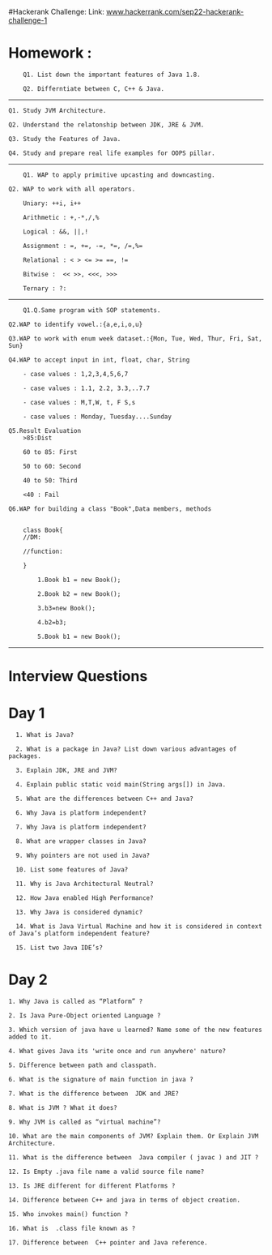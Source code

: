 
#Hackerank Challenge:
Link: www.hackerrank.com/sep22-hackerank-challenge-1

# Homework :

        Q1. List down the important features of Java 1.8.

        Q2. Differntiate between C, C++ & Java.
      
   <hr>
	
	Q1. Study JVM Architecture.
	
	Q2. Understand the relatonship between JDK, JRE & JVM.	
	
	Q3. Study the Features of Java.
	
	Q4. Study and prepare real life examples for OOPS pillar.
		
<hr>  
      
        Q1. WAP to apply primitive upcasting and downcasting.
	
	Q2. WAP to work with all operators.

		Uniary: ++i, i++
		
		Arithmetic : +,-*,/,%
		
		Logical : &&, ||,!
		
		Assignment : =, +=, -=, *=, /=,%=
		
		Relational : < > <= >= ==, !=
		
		Bitwise :  << >>, <<<, >>>
		
		Ternary : ?:
		
<hr>
      
        Q1.Q.Same program with SOP statements.
	
	Q2.WAP to identify vowel.:{a,e,i,o,u}
	
	Q3.WAP to work with enum week dataset.:{Mon, Tue, Wed, Thur, Fri, Sat, Sun}
	
	Q4.WAP to accept input in int, float, char, String
	
		- case values : 1,2,3,4,5,6,7
		
		- case values : 1.1, 2.2, 3.3,..7.7
		
		- case values : M,T,W, t, F S,s
		
		- case values : Monday, Tuesday....Sunday
		
	Q5.Result Evaluation
		>85:Dist
		
		60 to 85: First
		
		50 to 60: Second
		
		40 to 50: Third
		
		<40 : Fail
		
	Q6.WAP for building a class "Book",Data members, methods


		class Book{
		//DM:

		//function:

		}

			1.Book b1 = new Book();

			2.Book b2 = new Book();

			3.b3=new Book();

			4.b2=b3;

			5.Book b1 = new Book();
			
<hr>			

# Interview Questions

# Day 1

      1. What is Java?

      2. What is a package in Java? List down various advantages of packages.

      3. Explain JDK, JRE and JVM?

      4. Explain public static void main(String args[]) in Java.   

      5. What are the differences between C++ and Java?

      6. Why Java is platform independent?   

      7. Why Java is platform independent?

      8. What are wrapper classes in Java?

      9. Why pointers are not used in Java?

      10. List some features of Java?

      11. Why is Java Architectural Neutral?

      12. How Java enabled High Performance?

      13. Why Java is considered dynamic?

      14. What is Java Virtual Machine and how it is considered in context of Java’s platform independent feature?

      15. List two Java IDE’s?
      
      
 # Day 2
 
	1. Why Java is called as “Platform” ?
	
	2. Is Java Pure-Object oriented Language ?
	
	3. Which version of java have u learned? Name some of the new features added to it.
	
	4. What gives Java its 'write once and run anywhere' nature?
	
	5. Difference between path and classpath.
	
	6. What is the signature of main function in java ?
	
	7. What is the difference between  JDK and JRE?
	
	8. What is JVM ? What it does?
	
	9. Why JVM is called as “virtual machine”?
	
	10. What are the main components of JVM? Explain them. Or Explain JVM Architecture.
	
	11. What is the difference between  Java compiler ( javac ) and JIT ?
	
	12. Is Empty .java file name a valid source file name?
	
	13. Is JRE different for different Platforms ?
	
	14. Difference between C++ and java in terms of object creation.
	
	15. Who invokes main() function ?
	
	16. What is  .class file known as ?
	
	17. Difference between  C++ pointer and Java reference.
